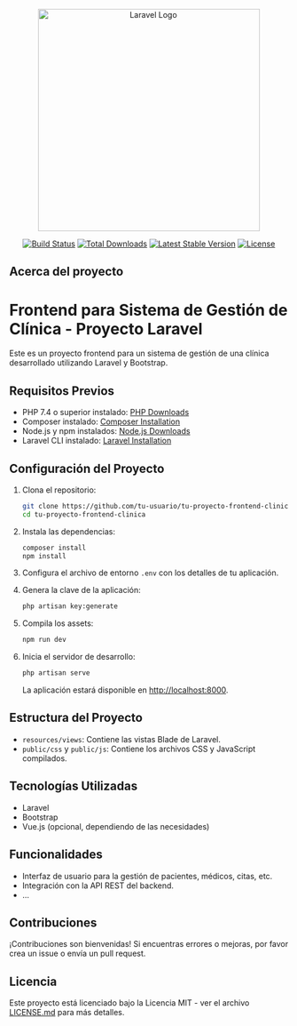 <p align="center"><a href="https://laravel.com" target="_blank"><img src="https://raw.githubusercontent.com/laravel/art/master/logo-lockup/5%20SVG/2%20CMYK/1%20Full%20Color/laravel-logolockup-cmyk-red.svg" width="400" alt="Laravel Logo"></a></p>

<p align="center">
<a href="https://github.com/laravel/framework/actions"><img src="https://github.com/laravel/framework/workflows/tests/badge.svg" alt="Build Status"></a>
<a href="https://packagist.org/packages/laravel/framework"><img src="https://img.shields.io/packagist/dt/laravel/framework" alt="Total Downloads"></a>
<a href="https://packagist.org/packages/laravel/framework"><img src="https://img.shields.io/packagist/v/laravel/framework" alt="Latest Stable Version"></a>
<a href="https://packagist.org/packages/laravel/framework"><img src="https://img.shields.io/packagist/l/laravel/framework" alt="License"></a>
</p>

## Acerca del proyecto

# Frontend para Sistema de Gestión de Clínica - Proyecto Laravel

Este es un proyecto frontend para un sistema de gestión de una clínica desarrollado utilizando Laravel y Bootstrap.

## Requisitos Previos

- PHP 7.4 o superior instalado: [PHP Downloads](https://www.php.net/downloads.php)
- Composer instalado: [Composer Installation](https://getcomposer.org/download/)
- Node.js y npm instalados: [Node.js Downloads](https://nodejs.org/)
- Laravel CLI instalado: [Laravel Installation](https://laravel.com/docs/8.x/installation)

## Configuración del Proyecto

1. Clona el repositorio:

    ```bash
    git clone https://github.com/tu-usuario/tu-proyecto-frontend-clinica.git
    cd tu-proyecto-frontend-clinica
    ```

2. Instala las dependencias:

    ```bash
    composer install
    npm install
    ```

3. Configura el archivo de entorno `.env` con los detalles de tu aplicación.

4. Genera la clave de la aplicación:

    ```bash
    php artisan key:generate
    ```

5. Compila los assets:

    ```bash
    npm run dev
    ```

6. Inicia el servidor de desarrollo:

    ```bash
    php artisan serve
    ```

   La aplicación estará disponible en [http://localhost:8000](http://localhost:8000).

## Estructura del Proyecto

- `resources/views`: Contiene las vistas Blade de Laravel.
- `public/css` y `public/js`: Contiene los archivos CSS y JavaScript compilados.

## Tecnologías Utilizadas

- Laravel
- Bootstrap
- Vue.js (opcional, dependiendo de las necesidades)

## Funcionalidades

- Interfaz de usuario para la gestión de pacientes, médicos, citas, etc.
- Integración con la API REST del backend.
- ...

## Contribuciones

¡Contribuciones son bienvenidas! Si encuentras errores o mejoras, por favor crea un issue o envía un pull request.

## Licencia

Este proyecto está licenciado bajo la Licencia MIT - ver el archivo [LICENSE.md](LICENSE.md) para más detalles.
